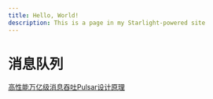 ```yaml
---
title: Hello, World!
description: This is a page in my Starlight-powered site
---
```


# 消息队列

[高性能万亿级消息吞吐Pulsar设计原理](https://mp.weixin.qq.com/s/OfDp-RKt5E8_wdgf-gUJlg)
